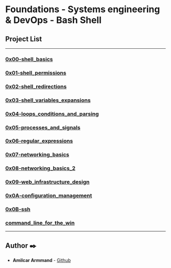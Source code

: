 # Foundations - Systems engineering & DevOps - Bash Shell

## Project List

---

### [0x00-shell_basics](./0x00-shell_basics)
### [0x01-shell_permissions](./0x01-shell_permissions)
### [0x02-shell_redirections](./0x02-shell_redirections)
### [0x03-shell_variables_expansions](./0x03-shell_variables_expansions)
### [0x04-loops_conditions_and_parsing](./0x04-loops_conditions_and_parsing)
### [0x05-processes_and_signals](./0x05-processes_and_signals)
### [0x06-regular_expressions](./0x06-regular_expressions)
### [0x07-networking_basics](./0x07-networking_basics)
### [0x08-networking_basics_2](./0x08-networking_basics_2)
### [0x09-web_infrastructure_design](./0x09-web_infrastructure_design)
### [0x0A-configuration_management](./0x0A-configuration_management)
### [0x0B-ssh](./0x0B-ssh)
### [command_line_for_the_win](./command_line_for_the_win)

---

## Author :black_nib:
* **Amilcar Armmand** - [Github](https://github.com/AmilcarArmmand)
